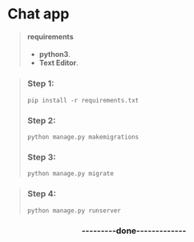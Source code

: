 # Chat app 

> #### requirements 
>
> - **python3**.
> - **Text Editor**.

>### Step 1:
>     pip install -r requirements.txt
>### Step 2: 
>     python manage.py makemigrations
>### Step 3:
>     python manage.py migrate

>### Step 4:
>     python manage.py runserver


<h3 style='text-align:center'>
---------done-------------</h3>


